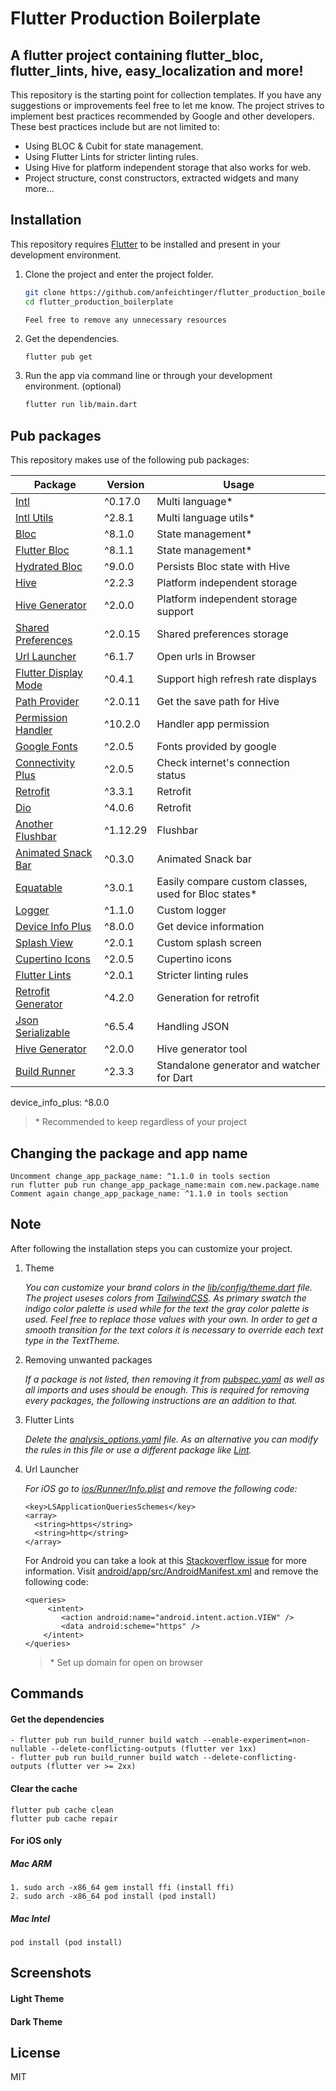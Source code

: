 # Flutter Production Boilerplate

## A flutter project containing flutter\_bloc, flutter\_lints, hive, easy\_localization and more!

This repository is the starting point for collection templates. If you have any suggestions or improvements feel free to let me know. The project strives to implement best practices recommended by Google and other developers. These best practices include but are not limited to:

- Using BLOC & Cubit for state management.
- Using Flutter Lints for stricter linting rules.
- Using Hive for platform independent storage that also works for web.
- Project structure, const constructors, extracted widgets and many more...

## Installation

This repository requires [Flutter](https://flutter.dev/docs/get-started/install) to be installed and present in your development environment.

1. Clone the project and enter the project folder.

    ```sh
    git clone https://github.com/anfeichtinger/flutter_production_boilerplate.git
    cd flutter_production_boilerplate
    ```

    ```
    Feel free to remove any unnecessary resources
    ```

2. Get the dependencies.

    ```sh
    flutter pub get
    ```

3. Run the app via command line or through your development environment. (optional)

    ```sh
    flutter run lib/main.dart
    ```

## Pub packages

This repository makes use of the following pub packages:

| Package                                                              | Version  | Usage                                                |
|----------------------------------------------------------------------|----------|------------------------------------------------------|
| [Intl](https://pub.dev/packages/intl)                                | ^0.17.0  | Multi language*                                      |
| [Intl Utils](https://pub.dev/packages/intl_utils)                    | ^2.8.1   | Multi language utils*                                |
| [Bloc](https://pub.dev/packages/bloc)                                | ^8.1.0   | State management*                                    |
| [Flutter Bloc](https://pub.dev/packages/flutter_bloc)                | ^8.1.1   | State management*                                    |
| [Hydrated Bloc](https://pub.dev/packages/hydrated_bloc)              | ^9.0.0   | Persists Bloc state with Hive                        |
| [Hive](https://pub.dev/packages/hive)                                | ^2.2.3   | Platform independent storage                         |
| [Hive Generator](https://pub.dev/packages/hive_generator)            | ^2.0.0   | Platform independent storage support                 |
| [Shared Preferences](https://pub.dev/packages/shared_preferences)    | ^2.0.15  | Shared preferences storage                           |
| [Url Launcher](https://pub.dev/packages/url_launcher)                | ^6.1.7   | Open urls in Browser                                 |
| [Flutter Display Mode](https://pub.dev/packages/flutter_displaymode) | ^0.4.1   | Support high refresh rate displays                   |
| [Path Provider](https://pub.dev/packages/path_provider)              | ^2.0.11  | Get the save path for Hive                           |
| [Permission Handler](https://pub.dev/packages/permission_handler)    | ^10.2.0  | Handler app permission                               |
| [Google Fonts](https://pub.dev/packages/google_fonts)                | ^2.0.5   | Fonts provided by google                             |
| [Connectivity Plus](https://pub.dev/packages/connectivity_plus)      | ^2.0.5   | Check internet's connection status                   |
| [Retrofit](https://pub.dev/packages/retrofit)                        | ^3.3.1   | Retrofit                                             |
| [Dio](https://pub.dev/packages/dio)                                  | ^4.0.6   | Retrofit                                             |
| [Another Flushbar](https://pub.dev/packages/another_flushbar)        | ^1.12.29 | Flushbar                                             |
| [Animated Snack Bar](https://pub.dev/packages/animated_snack_bar)    | ^0.3.0   | Animated Snack bar                                   |
| [Equatable](https://pub.dev/packages/equatable)                      | ^3.0.1   | Easily compare custom classes, used for Bloc states* |
| [Logger](https://pub.dev/packages/logger)                            | ^1.1.0   | Custom logger                                        |
| [Device Info Plus](https://pub.dev/packages/device_info_plus)        | ^8.0.0   | Get device information                               |
| [Splash View](https://pub.dev/packages/splash_view)                  | ^2.0.1   | Custom splash screen                                 |
| [Cupertino Icons](https://pub.dev/packages/cupertino_icons)          | ^2.0.5   | Cupertino icons                                      |
| [Flutter Lints](https://pub.dev/packages/flutter_lints)              | ^2.0.1   | Stricter linting rules                               |
| [Retrofit Generator](https://pub.dev/packages/retrofit_generator)    | ^4.2.0   | Generation for retrofit                              |
| [Json Serializable](https://pub.dev/packages/json_serializable)      | ^6.5.4   | Handling JSON                                        |
| [Hive Generator](https://pub.dev/packages/hive_generator)            | ^2.0.0   | Hive generator tool                                  |
| [Build Runner](https://pub.dev/packages/build_runner)                | ^2.3.3   | Standalone generator and watcher for Dart            |


device_info_plus: ^8.0.0
> \* Recommended to keep regardless of your project

## Changing the package and app name

```
Uncomment change_app_package_name: ^1.1.0 in tools section
run flutter pub run change_app_package_name:main com.new.package.name
Comment again change_app_package_name: ^1.1.0 in tools section
```

## Note

After following the installation steps you can customize your project.

1. Theme

   _You can customize your brand colors in the [lib/config/theme.dart](./lib/common/app_themes.dart) file. The project useses colors from [TailwindCSS](https://tailwindcss.com/docs/customizing-colors). As primary swatch the indigo color palette is used while for the text the gray color palette is used. Feel free to replace those values with your own. In order to get a smooth transition for the text colors it is necessary to override each text type in the TextTheme._

2. Removing unwanted packages

   _If a package is not listed, then removing it from [pubspec.yaml](./pubspec.yaml) as well as all imports and uses should be enough. This is required for removing every packages, the following instructions are an addition to that._

3. Flutter Lints

   _Delete the [analysis_options.yaml](./analysis_options.yaml) file. As an alternative you can modify the rules in this file or use a different package like [Lint](https://pub.dev/packages/lint)._

5. Url Launcher

   _For iOS go to [ios/Runner/Info.plist](./ios/Runner/Info.plist) and remove the following code:_

    ```
    <key>LSApplicationQueriesSchemes</key>
    <array>
      <string>https</string>
      <string>http</string>
    </array>
    ```

   For Android you can take a look at this [Stackoverflow issue](https://stackoverflow.com/a/65082750) for more information. Visit [android/app/src/AndroidManifest.xml](./android/app/src/main/AndroidManifest.xml) and remove the
   following code:

    ```
    <queries>
         <intent>
            <action android:name="android.intent.action.VIEW" />
            <data android:scheme="https" />
        </intent>
    </queries>
    ```
   > \* Set up domain for open on browser

## Commands

#### Get the dependencies

```
- flutter pub run build_runner build watch --enable-experiment=non-nullable --delete-conflicting-outputs (flutter ver 1xx)
- flutter pub run build_runner build watch --delete-conflicting-outputs (flutter ver >= 2xx)  
```

#### Clear the cache

```
flutter pub cache clean
flutter pub cache repair
```

#### For iOS only

##### Mac ARM

```
1. sudo arch -x86_64 gem install ffi (install ffi)
2. sudo arch -x86_64 pod install (pod install)
```

##### Mac Intel

```
pod install (pod install)
```

## Screenshots

#### Light Theme

#### Dark Theme

## License

MIT